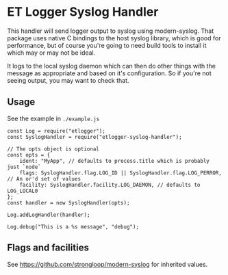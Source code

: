 # ET Logger Syslog Handler

This handler will send logger output to syslog using modern-syslog. That package uses native C bindings to the host syslog library, which is good for performance, but of course you're going to need build tools to install it which may or may not be ideal.

It logs to the local syslog daemon which can then do other things with the message as appropriate and based on it's configuration. So if you're not seeing output, you may want to check that.

## Usage

See the example in `./example.js`


    const Log = require("etlogger"); 
    const SyslogHandler = require("etlogger-syslog-handler");
    
    // The opts object is optional
    const opts = {
        ident: "MyApp", // defaults to process.title which is probably just `node`
        flags: SyslogHandler.flag.LOG_ID || SyslogHandler.flag.LOG_PERROR,  // An or'd set of values
        facility: SyslogHandler.facility.LOG_DAEMON, // defaults to LOG_LOCAL0
    };
    const handler = new SyslogHandler(opts);
    
    Log.addLogHandler(handler);
    
    Log.debug("This is a %s message", "debug");

## Flags and facilities

See <https://github.com/strongloop/modern-syslog> for inherited values.
